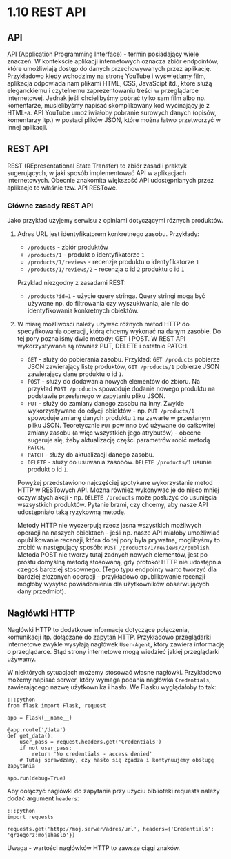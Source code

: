 1.10 REST API
=======================

API
---

API (Application Programming Interface) - termin posiadający wiele znaczeń. W kontekście aplikacji internetowych
oznacza zbiór endpointów, które umożliwiają dostęp do danych przechowywanych przez aplikację.
Przykładowo kiedy wchodzimy na stronę YouTube i wyświetlamy film, aplikacja odpowiada nam plikami HTML, CSS, JavaScipt itd.,
które służą eleganckiemu i czytelnemu zaprezentowaniu treści w przeglądarce internetowej. Jednak jeśli chcielibyśmy
pobrać tylko sam film albo np. komentarze, musielibyśmy napisać skomplikowany kod wycinający je z HTML-a.
API YouTube umożliwiałoby pobranie surowych danych (opisów, komentarzy itp.) w postaci plików JSON, które można
łatwo przetworzyć w innej aplikacji.

REST API
--------

REST (REpresentational State Transfer) to zbiór zasad i praktyk sugerujących, w jaki sposób implementować API
w aplikacjach internetowych. Obecnie znakomita większość API udostępnianych przez aplikacje to właśnie tzw. API RESTowe.

### Główne zasady REST API

Jako przykład użyjemy serwisu z opiniami dotyczącymi różnych produktów.

1. Adres URL jest identyfikatorem konkretnego zasobu. Przykłady:
    * `/products` - zbiór produktów
    * `/products/1` - produkt o identyfikatorze `1`
    * `/products/1/reviews` - recenzje produktu o identyfikatorze `1`
    * `/products/1/reviews/2` - recenzja o id `2` produktu o id `1`
    
    Przykład niezgodny z zasadami REST:
    
    * `/products?id=1` - użycie query stringa. Query stringi mogą być używane np. do filtrowania czy wyszukiwania,
    ale nie do identyfikowania konkretnych obiektów.

2. W miarę możliwości należy używać różnych metod HTTP do specyfikowania operacji, którą chcemy wykonać na danym zasobie.
Do tej pory poznaliśmy dwie metody: GET i POST. W REST API wykorzystywane są również PUT, DELETE i ostatnio PATCH.

    * `GET` - służy do pobierania zasobu. Przykład: `GET /products` pobierze JSON zawierający listę produktów,
    `GET /products/1` pobierze JSON zawierający dane produktu o id `1`.
    * `POST` - służy do dodawania nowych elementów do zbioru. Na przykład `POST /products` spowoduje dodanie nowego
    produktu na podstawie przesłanego w zapytaniu pliku JSON.
    * `PUT` - służy do zamiany danego zasobu na inny. Zwykle wykorzystywane do edycji obiektów - np.
    `PUT /products/1` spowoduje zmianę danych produktu `1` na zawarte w przesłanym pliku JSON.
    Teoretycznie `PUT` powinno być używane do całkowitej zmiany zasobu (a więc wszystkich jego atrybutów) -
    obecne sugeruje się, żeby aktualizację części parametrów robić metodą `PATCH`.
    * `PATCH` - służy do aktualizacji danego zasobu.
    * `DELETE` - służy do usuwania zasobów. `DELETE /products/1` usunie produkt o id `1`.
    
    Powyżej przedstawiono najczęściej spotykane wykorzystanie metod HTTP w RESTowych API. Można również wykonywać
    je do nieco mniej oczywistych akcji - np. `DELETE /products` może posłużyć do usunięcia wszsystkich produktów.
    Pytanie brzmi, czy chcemy, aby nasze API udostępniało taką ryzykowną metodę.

    Metody HTTP nie wyczerpują rzecz jasna wszystkich możliwych operacji na naszych obiektach - jeśli np. nasze API
    miałoby umożliwiać opublikowanie recenzji, która do tej pory była prywatna, moglibyśmy to zrobić w następujący sposób:
    `POST /products/1/reviews/2/publish`. Metoda POST nie tworzy tutaj żadnych nowych elementów, jest po prostu
    domyślną metodą stosowaną, gdy protokół HTTP nie udostępnia czegoś bardziej stosownego.
    (Tego typu endpointy warto tworzyć dla bardziej złożonych operacji - przykładowo opublikowanie recenzji mogłoby wysyłać
    powiadomienia dla użytkowników obserwujących dany przedmiot).

Nagłówki HTTP
-------------

Nagłówki HTTP to dodatkowe informacje dotyczące połączenia, komunikacji itp. dołączane do zapytań HTTP.
Przykładowo przeglądarki internetowe zwykle wysyłają nagłówek `User-Agent`, który zawiera informację o przeglądarce.
Stąd strony internetowe mogą wiedzieć jakiej przeglądarki używamy.

W niektórych sytuacjach możemy stosować własne nagłówki. Przykładowo możemy napisać serwer, który wymaga podania nagłówka
`Credentials`, zawierającego nazwę użytkownika i hasło. We Flasku wyglądałoby to tak:

    :::python
    from flask import Flask, request
    
    app = Flask(__name__)
    
    @app.route('/data')
    def get_data():
        user_pass = request.headers.get('Credentials')
        if not user_pass:
            return 'No credentials - access denied'
        # Tutaj sprawdzamy, czy hasło się zgadza i kontynuujemy obsługę zapytania
    
    app.run(debug=True)

Aby dołączyć nagłówki do zapytania przy użyciu biblioteki requests należy dodać argument `headers`:

    :::python
    import requests
    
    requests.get('http://moj.serwer/adres/url', headers={'Credentials': 'grzegorz:mojehaslo'})

Uwaga - wartości nagłówków HTTP to zawsze ciągi znaków.
